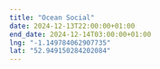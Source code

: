 ```yaml
---
title: "Ocean Social"
date: 2024-12-13T22:00:00+01:00
end_date: 2024-12-14T03:00:00+01:00
lng: "-1.149784062907735"
lat: "52.949150284202084"
---
```

